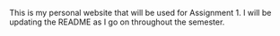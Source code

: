 This is my personal website that will be used for Assignment 1. I will be updating the README as I go on throughout the semester. 

